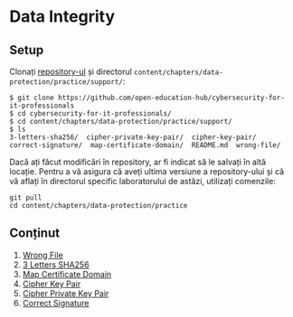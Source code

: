 # Data Integrity

## Setup

Clonați [repository-ul](https://github.com/open-education-hub/cybersecurity-for-it-professionals) și directorul `content/chapters/data-protection/practice/support/`:

```
$ git clone https://github.com/open-education-hub/cybersecurity-for-it-professionals
$ cd cybersecurity-for-it-professionals/
$ cd content/chapters/data-protection/practice/support/
$ ls
3-letters-sha256/  cipher-private-key-pair/  cipher-key-pair/  correct-signature/  map-certificate-domain/  README.md  wrong-file/
```

Dacă ați făcut modificări în repository, ar fi indicat să le salvați în altă locație.
Pentru a vă asigura că aveți ultima versiune a repository-ului și că vă aflați în directorul specific laboratorului de astăzi, utilizați comenzile:

```
git pull
cd content/chapters/data-protection/practice
```

## Conținut

1. [Wrong File](wrong-file/README.md)
1. [3 Letters SHA256](3-letters-sha256/README.md)
1. [Map Certificate Domain](map-certificate-domain/README.md)
1. [Cipher Key Pair](cipher-key-pair/README.md)
1. [Cipher Private Key Pair](cipher-private-key-pair/README.md)
1. [Correct Signature](correct-signature/README.md)

